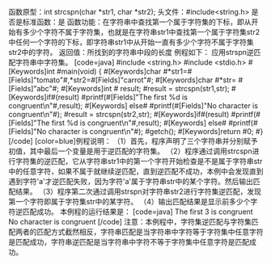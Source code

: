 函数原型：int strcspn(char *str1, char *str2); 
头文件：#include<string.h>
是否是标准函数：是
函数功能：在字符串中查找第一个属于字符集的下标，即从开始有多少个字符不属于字符集，也就是在字符串str1中查找第一个属于字符集str2中任何一个字符的下标，即字符串str1中从开始一直有多少个字符不属于字符集str2中的字符。
返回值：所找到的字符串中段的长度
例程如下： 应用strspn逆匹配字符串中字符集。
[code=java]
#include <string.h>
#include <stdio.h>
#[Keywords]int #main(void)
{
    #[Keywords]char #*str1=#[Fields]"tomato"#,*str2=#[Fields]"carrot"#;
    #[Keywords]char #*str= #[Fields]"abc"#;
    #[Keywords]int # result;
    #result = strcspn(str1,str);
    #[Keywords]if#(result)
        #printf(#[Fields]"The first %d is congruent\n"#,result);
   #[Keywords] else#
        #printf(#[Fields]"No character is congruent\n"#);
    #result = strcspn(str2,str);
    #[Keywords]if#(result)
        #printf(#[Fields]"The first %d is congruent\n"#,result);
   #[Keywords] else#
        #printf(#[Fields]"No character is congruent\n"#);
    #getch();
    #[Keywords]return #0;
#}
[/code]
[color=blue]例程说明：
（1）首先，程序声明了三个字符串并分别赋予初值，其中最后一个变量是用于逆匹配的字符集。
（2）程序通过调用strcspn进行字符集的逆匹配，它从字符串str1中的第一个字符开始检查是不是属于字符串str中的任意字符，如果不属于就继续逆匹配，直到逆匹配不成功，本例中会发现直到遇到字符'a'才逆匹配失败，因为字符'a'属于字符串str中的某个字符。然后输出匹配结果。
（3）程序第二次通过调用strspn对字符串str2进行字符集逆匹配，发现第一个字符即属于字符集str中的某字符。
（4）输出匹配结果是显示前多少个字符逆匹配成功。
本例程的运行结果是：
[code=java]
The first 3 is congruent
No character is congruent
[/code]
注意：本例程中，字符集逆匹配与字符集匹配两者的匹配方式截然相反，字符串匹配是当字符串中字符等于字符集中任意字符是匹配成功，字符串逆匹配是当字符串中字符不等于字符集中任意字符是匹配成功。
